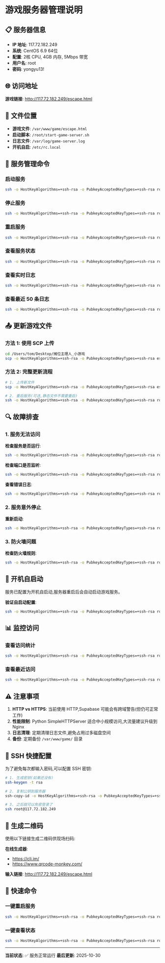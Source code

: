 # 游戏服务器管理说明

## 📋 服务器信息

- **IP 地址**: 117.72.182.249
- **系统**: CentOS 6.9 64位
- **配置**: 2核 CPU, 4GB 内存, 5Mbps 带宽
- **用户名**: root
- **密码**: yongyu13!

## 🌐 访问地址

**游戏链接**: http://117.72.182.249/escape.html

## 📁 文件位置

- **游戏文件**: `/var/www/game/escape.html`
- **启动脚本**: `/root/start-game-server.sh`
- **日志文件**: `/var/log/game-server.log`
- **开机自启**: `/etc/rc.local`

## 🔧 服务管理命令

### 启动服务
```bash
ssh -o HostKeyAlgorithms=+ssh-rsa -o PubkeyAcceptedKeyTypes=+ssh-rsa root@117.72.182.249 "/root/start-game-server.sh"
```

### 停止服务
```bash
ssh -o HostKeyAlgorithms=+ssh-rsa -o PubkeyAcceptedKeyTypes=+ssh-rsa root@117.72.182.249 "pkill -f 'SimpleHTTPServer 80'"
```

### 重启服务
```bash
ssh -o HostKeyAlgorithms=+ssh-rsa -o PubkeyAcceptedKeyTypes=+ssh-rsa root@117.72.182.249 "pkill -f 'SimpleHTTPServer 80' && sleep 2 && /root/start-game-server.sh"
```

### 查看服务状态
```bash
ssh -o HostKeyAlgorithms=+ssh-rsa -o PubkeyAcceptedKeyTypes=+ssh-rsa root@117.72.182.249 "ps aux | grep 'SimpleHTTPServer 80' | grep -v grep"
```

### 查看实时日志
```bash
ssh -o HostKeyAlgorithms=+ssh-rsa -o PubkeyAcceptedKeyTypes=+ssh-rsa root@117.72.182.249 "tail -f /var/log/game-server.log"
```

### 查看最近 50 条日志
```bash
ssh -o HostKeyAlgorithms=+ssh-rsa -o PubkeyAcceptedKeyTypes=+ssh-rsa root@117.72.182.249 "tail -50 /var/log/game-server.log"
```

## 📤 更新游戏文件

### 方法 1: 使用 SCP 上传
```bash
cd /Users/tom/Desktop/摊位主理人_小游戏
scp -o HostKeyAlgorithms=+ssh-rsa -o PubkeyAcceptedKeyTypes=+ssh-rsa escape.html root@117.72.182.249:/var/www/game/
```

### 方法 2: 完整更新流程
```bash
# 1. 上传新文件
scp -o HostKeyAlgorithms=+ssh-rsa -o PubkeyAcceptedKeyTypes=+ssh-rsa escape.html root@117.72.182.249:/var/www/game/

# 2. 重启服务(可选,静态文件不需要重启)
ssh -o HostKeyAlgorithms=+ssh-rsa -o PubkeyAcceptedKeyTypes=+ssh-rsa root@117.72.182.249 "/root/start-game-server.sh"
```

## 🔍 故障排查

### 1. 服务无法访问

**检查服务是否运行**:
```bash
ssh -o HostKeyAlgorithms=+ssh-rsa -o PubkeyAcceptedKeyTypes=+ssh-rsa root@117.72.182.249 "ps aux | grep SimpleHTTPServer"
```

**检查端口是否监听**:
```bash
ssh -o HostKeyAlgorithms=+ssh-rsa -o PubkeyAcceptedKeyTypes=+ssh-rsa root@117.72.182.249 "netstat -tlnp | grep :80"
```

**查看错误日志**:
```bash
ssh -o HostKeyAlgorithms=+ssh-rsa -o PubkeyAcceptedKeyTypes=+ssh-rsa root@117.72.182.249 "tail -100 /var/log/game-server.log"
```

### 2. 服务意外停止

**重新启动**:
```bash
ssh -o HostKeyAlgorithms=+ssh-rsa -o PubkeyAcceptedKeyTypes=+ssh-rsa root@117.72.182.249 "/root/start-game-server.sh"
```

### 3. 防火墙问题

**检查防火墙规则**:
```bash
ssh -o HostKeyAlgorithms=+ssh-rsa -o PubkeyAcceptedKeyTypes=+ssh-rsa root@117.72.182.249 "iptables -L -n | grep 80"
```

## 🚀 开机自启动

服务已配置为开机自启动,服务器重启后会自动启动游戏服务。

**验证自启动配置**:
```bash
ssh -o HostKeyAlgorithms=+ssh-rsa -o PubkeyAcceptedKeyTypes=+ssh-rsa root@117.72.182.249 "cat /etc/rc.local | grep start-game-server"
```

## 📊 监控访问

### 查看访问统计
```bash
ssh -o HostKeyAlgorithms=+ssh-rsa -o PubkeyAcceptedKeyTypes=+ssh-rsa root@117.72.182.249 "grep 'escape.html' /var/log/game-server.log | wc -l"
```

### 查看最近访问
```bash
ssh -o HostKeyAlgorithms=+ssh-rsa -o PubkeyAcceptedKeyTypes=+ssh-rsa root@117.72.182.249 "grep 'escape.html' /var/log/game-server.log | tail -20"
```

## ⚠️ 注意事项

1. **HTTP vs HTTPS**: 当前使用 HTTP,Supabase 可能会有跨域警告(但仍可正常工作)
2. **性能限制**: Python SimpleHTTPServer 适合中小规模访问,大流量建议升级到 Nginx
3. **日志清理**: 定期清理日志文件,避免占用过多磁盘空间
4. **备份**: 定期备份 `/var/www/game/` 目录

## 🔐 SSH 快捷配置

为了避免每次都输入密码,可以配置 SSH 密钥:

```bash
# 1. 生成密钥(如果还没有)
ssh-keygen -t rsa

# 2. 复制公钥到服务器
ssh-copy-id -o HostKeyAlgorithms=+ssh-rsa -o PubkeyAcceptedKeyTypes=+ssh-rsa root@117.72.182.249

# 3. 之后就可以免密登录了
ssh root@117.72.182.249
```

## 📱 生成二维码

使用以下链接生成二维码供现场扫码:

**在线生成器**:
- https://cli.im/
- https://www.qrcode-monkey.com/

**输入链接**: http://117.72.182.249/escape.html

## 🎯 快速命令

### 一键重启服务
```bash
ssh -o HostKeyAlgorithms=+ssh-rsa -o PubkeyAcceptedKeyTypes=+ssh-rsa root@117.72.182.249 "/root/start-game-server.sh"
```

### 一键查看状态
```bash
ssh -o HostKeyAlgorithms=+ssh-rsa -o PubkeyAcceptedKeyTypes=+ssh-rsa root@117.72.182.249 "ps aux | grep SimpleHTTPServer | grep -v grep && echo '---' && tail -5 /var/log/game-server.log"
```

---

**当前状态**: ✅ 服务正常运行
**最后更新**: 2025-10-30

